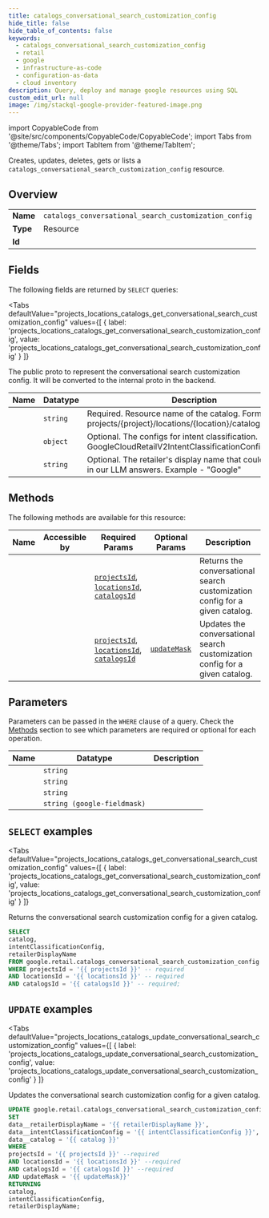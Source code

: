```yaml
--- 
title: catalogs_conversational_search_customization_config
hide_title: false
hide_table_of_contents: false
keywords:
  - catalogs_conversational_search_customization_config
  - retail
  - google
  - infrastructure-as-code
  - configuration-as-data
  - cloud inventory
description: Query, deploy and manage google resources using SQL
custom_edit_url: null
image: /img/stackql-google-provider-featured-image.png
---
```


import CopyableCode from '@site/src/components/CopyableCode/CopyableCode';
import Tabs from '@theme/Tabs';
import TabItem from '@theme/TabItem';

Creates, updates, deletes, gets or lists a <code>catalogs_conversational_search_customization_config</code> resource.

## Overview
<table><tbody>
<tr><td><b>Name</b></td><td><code>catalogs_conversational_search_customization_config</code></td></tr>
<tr><td><b>Type</b></td><td>Resource</td></tr>
<tr><td><b>Id</b></td><td><CopyableCode code="google.retail.catalogs_conversational_search_customization_config" /></td></tr>
</tbody></table>

## Fields

The following fields are returned by `SELECT` queries:

<Tabs
    defaultValue="projects_locations_catalogs_get_conversational_search_customization_config"
    values={[
        { label: 'projects_locations_catalogs_get_conversational_search_customization_config', value: 'projects_locations_catalogs_get_conversational_search_customization_config' }
    ]}
>
<TabItem value="projects_locations_catalogs_get_conversational_search_customization_config">

The public proto to represent the conversational search customization config. It will be converted to the internal proto in the backend.

<table>
<thead>
    <tr>
    <th>Name</th>
    <th>Datatype</th>
    <th>Description</th>
    </tr>
</thead>
<tbody>
<tr>
    <td><CopyableCode code="catalog" /></td>
    <td><code>string</code></td>
    <td>Required. Resource name of the catalog. Format: projects/&#123;project&#125;/locations/&#123;location&#125;/catalogs/&#123;catalog&#125;</td>
</tr>
<tr>
    <td><CopyableCode code="intentClassificationConfig" /></td>
    <td><code>object</code></td>
    <td>Optional. The configs for intent classification. (id: GoogleCloudRetailV2IntentClassificationConfig)</td>
</tr>
<tr>
    <td><CopyableCode code="retailerDisplayName" /></td>
    <td><code>string</code></td>
    <td>Optional. The retailer's display name that could be used in our LLM answers. Example - "Google"</td>
</tr>
</tbody>
</table>
</TabItem>
</Tabs>

## Methods

The following methods are available for this resource:

<table>
<thead>
    <tr>
    <th>Name</th>
    <th>Accessible by</th>
    <th>Required Params</th>
    <th>Optional Params</th>
    <th>Description</th>
    </tr>
</thead>
<tbody>
<tr>
    <td><a href="#projects_locations_catalogs_get_conversational_search_customization_config"><CopyableCode code="projects_locations_catalogs_get_conversational_search_customization_config" /></a></td>
    <td><CopyableCode code="select" /></td>
    <td><a href="#parameter-projectsId"><code>projectsId</code></a>, <a href="#parameter-locationsId"><code>locationsId</code></a>, <a href="#parameter-catalogsId"><code>catalogsId</code></a></td>
    <td></td>
    <td>Returns the conversational search customization config for a given catalog.</td>
</tr>
<tr>
    <td><a href="#projects_locations_catalogs_update_conversational_search_customization_config"><CopyableCode code="projects_locations_catalogs_update_conversational_search_customization_config" /></a></td>
    <td><CopyableCode code="update" /></td>
    <td><a href="#parameter-projectsId"><code>projectsId</code></a>, <a href="#parameter-locationsId"><code>locationsId</code></a>, <a href="#parameter-catalogsId"><code>catalogsId</code></a></td>
    <td><a href="#parameter-updateMask"><code>updateMask</code></a></td>
    <td>Updates the conversational search customization config for a given catalog.</td>
</tr>
</tbody>
</table>

## Parameters

Parameters can be passed in the `WHERE` clause of a query. Check the [Methods](#methods) section to see which parameters are required or optional for each operation.

<table>
<thead>
    <tr>
    <th>Name</th>
    <th>Datatype</th>
    <th>Description</th>
    </tr>
</thead>
<tbody>
<tr id="parameter-catalogsId">
    <td><CopyableCode code="catalogsId" /></td>
    <td><code>string</code></td>
    <td></td>
</tr>
<tr id="parameter-locationsId">
    <td><CopyableCode code="locationsId" /></td>
    <td><code>string</code></td>
    <td></td>
</tr>
<tr id="parameter-projectsId">
    <td><CopyableCode code="projectsId" /></td>
    <td><code>string</code></td>
    <td></td>
</tr>
<tr id="parameter-updateMask">
    <td><CopyableCode code="updateMask" /></td>
    <td><code>string (google-fieldmask)</code></td>
    <td></td>
</tr>
</tbody>
</table>

## `SELECT` examples

<Tabs
    defaultValue="projects_locations_catalogs_get_conversational_search_customization_config"
    values={[
        { label: 'projects_locations_catalogs_get_conversational_search_customization_config', value: 'projects_locations_catalogs_get_conversational_search_customization_config' }
    ]}
>
<TabItem value="projects_locations_catalogs_get_conversational_search_customization_config">

Returns the conversational search customization config for a given catalog.

```sql
SELECT
catalog,
intentClassificationConfig,
retailerDisplayName
FROM google.retail.catalogs_conversational_search_customization_config
WHERE projectsId = '{{ projectsId }}' -- required
AND locationsId = '{{ locationsId }}' -- required
AND catalogsId = '{{ catalogsId }}' -- required;
```
</TabItem>
</Tabs>


## `UPDATE` examples

<Tabs
    defaultValue="projects_locations_catalogs_update_conversational_search_customization_config"
    values={[
        { label: 'projects_locations_catalogs_update_conversational_search_customization_config', value: 'projects_locations_catalogs_update_conversational_search_customization_config' }
    ]}
>
<TabItem value="projects_locations_catalogs_update_conversational_search_customization_config">

Updates the conversational search customization config for a given catalog.

```sql
UPDATE google.retail.catalogs_conversational_search_customization_config
SET 
data__retailerDisplayName = '{{ retailerDisplayName }}',
data__intentClassificationConfig = '{{ intentClassificationConfig }}',
data__catalog = '{{ catalog }}'
WHERE 
projectsId = '{{ projectsId }}' --required
AND locationsId = '{{ locationsId }}' --required
AND catalogsId = '{{ catalogsId }}' --required
AND updateMask = '{{ updateMask}}'
RETURNING
catalog,
intentClassificationConfig,
retailerDisplayName;
```
</TabItem>
</Tabs>
